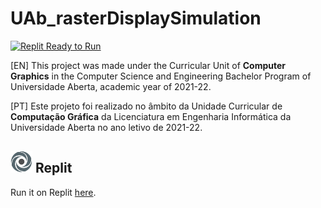 # UAb_rasterDisplaySimulation

[![Replit Ready to Run](https://img.shields.io/badge/Replit-Ready_to_Run-informational?logo=replit&labelColor=white)](https://UAbrasterDisplaySimulation.diogoantao.repl.co)

[EN] This project was made under the Curricular Unit of **Computer Graphics** in the Computer Science and Engineering Bachelor Program of Universidade Aberta, academic year of 2021-22.

[PT] Este projeto foi realizado no âmbito da Unidade Curricular de **Computação Gráfica** da Licenciatura em Engenharia Informática da Universidade Aberta no ano letivo de 2021-22.

## <a href="https://replit.com/"><img src="img/replit_logo.svg" alt="replit_logo" width="35"></a> Replit
Run it on Replit [here](https://UAbrasterDisplaySimulation.diogoantao.repl.co).
